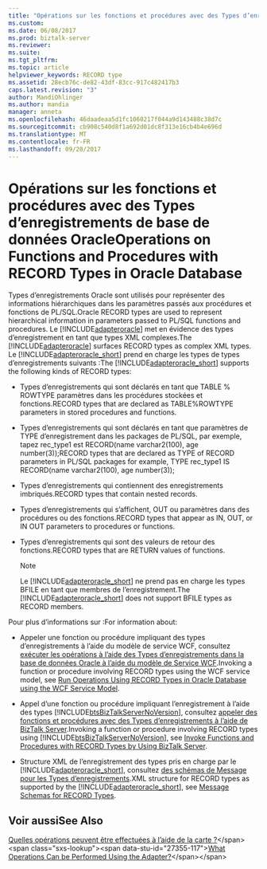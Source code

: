 ```yaml
---
title: "Opérations sur les fonctions et procédures avec des Types d’enregistrements de base de données Oracle | Documents Microsoft"
ms.custom: 
ms.date: 06/08/2017
ms.prod: biztalk-server
ms.reviewer: 
ms.suite: 
ms.tgt_pltfrm: 
ms.topic: article
helpviewer_keywords: RECORD type
ms.assetid: 28ecb76c-de82-43df-83cc-917c482417b3
caps.latest.revision: "3"
author: MandiOhlinger
ms.author: mandia
manager: anneta
ms.openlocfilehash: 46daadeaa5d1fc1060217f044a9d143488c38d7c
ms.sourcegitcommit: cb908c540d8f1a692d01dc8f313e16cb4b4e696d
ms.translationtype: MT
ms.contentlocale: fr-FR
ms.lasthandoff: 09/20/2017
---
```

# <a name="operations-on-functions-and-procedures-with-record-types-in-oracle-database"></a><span data-ttu-id="27355-102">Opérations sur les fonctions et procédures avec des Types d’enregistrements de base de données Oracle</span><span class="sxs-lookup"><span data-stu-id="27355-102">Operations on Functions and Procedures with RECORD Types in Oracle Database</span></span>
<span data-ttu-id="27355-103">Types d’enregistrements Oracle sont utilisés pour représenter des informations hiérarchiques dans les paramètres passés aux procédures et fonctions de PL/SQL.</span><span class="sxs-lookup"><span data-stu-id="27355-103">Oracle RECORD types are used to represent hierarchical information in parameters passed to PL/SQL functions and procedures.</span></span> <span data-ttu-id="27355-104">Le [!INCLUDE[adapteroracle](../../includes/adapteroracle-md.md)] met en évidence des types d’enregistrement en tant que types XML complexes.</span><span class="sxs-lookup"><span data-stu-id="27355-104">The [!INCLUDE[adapteroracle](../../includes/adapteroracle-md.md)] surfaces RECORD types as complex XML types.</span></span> <span data-ttu-id="27355-105">Le [!INCLUDE[adapteroracle_short](../../includes/adapteroracle-short-md.md)] prend en charge les types de types d’enregistrements suivants :</span><span class="sxs-lookup"><span data-stu-id="27355-105">The [!INCLUDE[adapteroracle_short](../../includes/adapteroracle-short-md.md)] supports the following kinds of RECORD types:</span></span>  
  
-   <span data-ttu-id="27355-106">Types d’enregistrements qui sont déclarés en tant que TABLE % ROWTYPE paramètres dans les procédures stockées et fonctions.</span><span class="sxs-lookup"><span data-stu-id="27355-106">RECORD types that are declared as TABLE%ROWTYPE parameters in stored procedures and functions.</span></span>  
  
-   <span data-ttu-id="27355-107">Types d’enregistrements qui sont déclarés en tant que paramètres de TYPE d’enregistrement dans les packages de PL/SQL, par exemple, tapez rec_type1 est RECORD(name varchar2(100), age number(3));</span><span class="sxs-lookup"><span data-stu-id="27355-107">RECORD types that are declared as TYPE of RECORD parameters in PL/SQL packages for example, TYPE rec_type1 IS RECORD(name varchar2(100), age number(3));</span></span>  
  
-   <span data-ttu-id="27355-108">Types d’enregistrements qui contiennent des enregistrements imbriqués.</span><span class="sxs-lookup"><span data-stu-id="27355-108">RECORD types that contain nested records.</span></span>  
  
-   <span data-ttu-id="27355-109">Types d’enregistrements qui s’affichent, OUT ou paramètres dans des procédures ou des fonctions.</span><span class="sxs-lookup"><span data-stu-id="27355-109">RECORD types that appear as IN, OUT, or IN OUT parameters to procedures or functions.</span></span>  
  
-   <span data-ttu-id="27355-110">Types d’enregistrements qui sont des valeurs de retour des fonctions.</span><span class="sxs-lookup"><span data-stu-id="27355-110">RECORD types that are RETURN values of functions.</span></span>  
  
    > [!NOTE]
    >  <span data-ttu-id="27355-111">Le [!INCLUDE[adapteroracle_short](../../includes/adapteroracle-short-md.md)] ne prend pas en charge les types BFILE en tant que membres de l’enregistrement.</span><span class="sxs-lookup"><span data-stu-id="27355-111">The [!INCLUDE[adapteroracle_short](../../includes/adapteroracle-short-md.md)] does not support BFILE types as RECORD members.</span></span>  
  
 <span data-ttu-id="27355-112">Pour plus d’informations sur :</span><span class="sxs-lookup"><span data-stu-id="27355-112">For information about:</span></span>  
  
-   <span data-ttu-id="27355-113">Appeler une fonction ou procédure impliquant des types d’enregistrements à l’aide du modèle de service WCF, consultez [exécuter les opérations à l’aide des Types d’enregistrements dans la base de données Oracle à l’aide du modèle de Service WCF](../../adapters-and-accelerators/adapter-oracle-database/using-record-types-in-oracle-database-using-the-wcf-service-model.md).</span><span class="sxs-lookup"><span data-stu-id="27355-113">Invoking a function or procedure involving RECORD types using the WCF service model, see [Run Operations Using RECORD Types in Oracle Database using the WCF Service Model](../../adapters-and-accelerators/adapter-oracle-database/using-record-types-in-oracle-database-using-the-wcf-service-model.md).</span></span>  
  
-   <span data-ttu-id="27355-114">Appel d’une fonction ou procédure impliquant l’enregistrement à l’aide des types [!INCLUDE[btsBizTalkServerNoVersion](../../includes/btsbiztalkservernoversion-md.md)], consultez [appeler des fonctions et procédures avec des Types d’enregistrements à l’aide de BizTalk Server](../../adapters-and-accelerators/adapter-oracle-database/run-functions-and-procedures-with-record-types-in-oracle-db-with-biztalk-server.md).</span><span class="sxs-lookup"><span data-stu-id="27355-114">Invoking a function or procedure involving RECORD types using [!INCLUDE[btsBizTalkServerNoVersion](../../includes/btsbiztalkservernoversion-md.md)], see [Invoke Functions and Procedures with RECORD Types by Using BizTalk Server](../../adapters-and-accelerators/adapter-oracle-database/run-functions-and-procedures-with-record-types-in-oracle-db-with-biztalk-server.md).</span></span>  
  
-   <span data-ttu-id="27355-115">Structure XML de l’enregistrement des types pris en charge par le [!INCLUDE[adapteroracle_short](../../includes/adapteroracle-short-md.md)], consultez [des schémas de Message pour les Types d’enregistrements](../../adapters-and-accelerators/adapter-oracle-database/message-schemas-for-record-types.md).</span><span class="sxs-lookup"><span data-stu-id="27355-115">XML structure for RECORD types as supported by the [!INCLUDE[adapteroracle_short](../../includes/adapteroracle-short-md.md)], see [Message Schemas for RECORD Types](../../adapters-and-accelerators/adapter-oracle-database/message-schemas-for-record-types.md).</span></span>  
  
## <a name="see-also"></a><span data-ttu-id="27355-116">Voir aussi</span><span class="sxs-lookup"><span data-stu-id="27355-116">See Also</span></span>  
 <span data-ttu-id="27355-117">[Quelles opérations peuvent être effectuées à l’aide de la carte ?](https://msdn.microsoft.com/library/cc185219(v=bts.10).aspx)</span><span class="sxs-lookup"><span data-stu-id="27355-117">[What Operations Can be Performed Using the Adapter?](https://msdn.microsoft.com/library/cc185219(v=bts.10).aspx)</span></span>